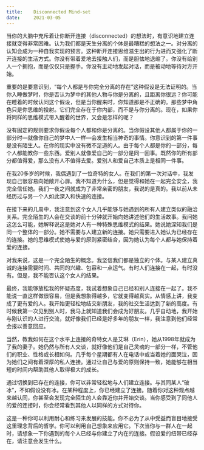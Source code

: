 ```yaml
---
title:    Disconnected Mind-set
date:     2021-03-05
---
```


当你的大脑中充斥着让你断开连接（disconnected）的想法时，有意识地建立连接就变得非常困难。认为我们都是天生分离的个体是最糟糕的想法之一。对分离的认知会成为一种自我实现的预言。这种断开连接思维滋生出的行为进而又强化了断开连接的生活方式。你没有带着爱地去接触人们，而是胆怯地退缩了。你没有给别人一个拥抱，而是仅仅只是握手。你没有主动地发起对话，而是被动地等待对方开始。

重要的是要意识到，“每个人都是与你完全分离的存在”这种假设是无法证明的。当你入睡做梦时，你是否认为梦中的其他人物与你是分离的，且距离你很远？你可能在睡着的时候认同这个假设，但是当你醒来时，你知道那是不正确的。那些梦中角色只是你思维的投射。它们完全存在于你内部，而不是与你分离的。现在，如果你将同样的思维模式带入醒着的世界，又会是怎样的呢？

没有固定的规则要求你假设每个人都和你是分离的。当你假设其他人都属于你的一部分时—就像你自己的梦中人一样—会发生相当神奇的事情。你意识到的第一件事是没有陌生人。在你的现实中没有微不足道的人。由于每个人都是你的一部分，每个人都能教你一些东西。爱别人就像爱自己的一部分是同一回事。既然你的所有部分都值得爱，那么没有人不值得去爱。爱别人和爱自己本质上是相同一件事。

在我20多岁的时候，我偶遇到了一位奇特的女人。在我们的第一次对话中，我发现自己很容易向她敞开心扉。我不知道为什么，但是觉得和她在一起完全安全，我完全信任她。我们一夜之间就成为了非常亲密的朋友，我说的是真的。我以前从未经历过与另一个人如此深入和快速的连接。

在接下来的几周中，我注意到这个女人几乎能够与她遇到的所有人建立类似的融洽关系。完全陌生的人会在交谈的前十分钟就开始向她讲述他们的生活故事。我问她这怎么可能，她解释说这是她对人有一种特殊思维模式的结果。她说她深知我们是同一个整体的一部分。她不需要与人建立新的连接。她只需要进入她认为已经存在的连接。她的思维模式使她与爱的原则紧密结合，因为她认为每个人都与她保持着爱的连接。

对我来说，这是一个完全陌生的概念。我坚信我们都是独立的个体。与某人建立真诚的连接需要时间、共同的兴趣、包容和一点运气。有时人们连接在一起，有时没有。但是，我不能否认这个女人的结果。

最终，我能够放松我的怀疑态度，我试着想象自己已经和别人连接在一起了。我不能说一直这样做很容易，但是我想象得越多，它就变得越真实。从情感上讲，我变成了更有爱的人。我开始更轻松地结交新朋友，我的社交生活达到了新的高度。有时候我第一次见到别人时，我马上就知道我们会成为好朋友。几乎自动地，我开始与刚认识的人进行交流，就好像我们已经是好多年的朋友一样，我注意到他们经常会报以善意回应。

当然，教我如何在这个水平上连接的奇特女人是艾琳（Erin），她从1998年就成为了我的妻子。她仍然与所有人交谈，就好像他们是自己灵魂的一部分一样，不管他们的职业、性格或长相如何。几乎每个星期都有人在电话中或当着她的面哭泣，因为她们之间有着深厚的私人连接。通过让自己与爱的原则保持一致，她能够在相当短的时间内帮助其他人取得极大的成长。

通过切换到已存在的连接，你可以非常轻松地与人们建立连接。与其同某人“破冰”，不如假设没有冰。在某种程度上，你已经建立了连接。随着你对这种观点越来越认同，你甚至会发现完全陌生的人会靠近你并开始交谈。当你感受到了同他人的爱的连接时，你会经常看到其他人以同样的方式对待你。

这是一种你可以利用耐心和练习来发展的技能。你不必为了从中受益而盲目地接受这里理念背后的哲学。你可以利用自己想象来应用它。下次当你与一群人在一起时，请想象一下你遇到的每个人已经与你建立了内在的连接。假设爱的纽带已经存在，请注意会发生什么。

